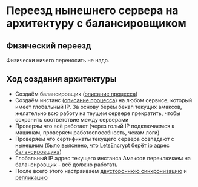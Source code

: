 # Переезд нынешнего сервера на архитектуру с балансировщиком

## Физический переезд
Физически ничего переносить не надо.

## Ход создания архитектуры

* Создаём балансировщик ([описание процесса](https://confluence.travelline.lan/pages/viewpage.action?pageId=90417223))
* Создаём инстанс ([описание процесса](https://confluence.travelline.lan/pages/viewpage.action?pageId=90417431)) на любом сервисе, который имеет глобальный IP. За основу берём бекап текущих амаксов, желательно всю работу на теущем сервере прекратить, чтобы сохранить соответствие между серверами
* Проверям что всё работает (через голый IP подключаемся к машинам, проверяем работоспособность, чекам логи)
* Проверяем что сертификаты текущего сервера совпадают с нынешним (<u>было выяснено, что LetsEncrypt берёт ip адрес балансировщика</u>)
* Глобальный IP адрес текущего инстанса Амаксов переключаем на балансировщик - всё должно работать
* После всего этого настраиваем [двустороннюю синхронизацию](https://confluence.travelline.lan/pages/viewpage.action?pageId=90418620) и [репликацию](https://confluence.travelline.lan/pages/viewpage.action?pageId=90418776)

